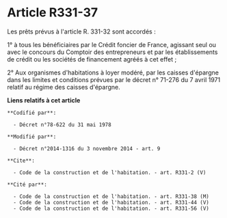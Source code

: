 # Article R331-37

Les prêts prévus à l'article R. 331-32 sont accordés : 

1° à tous les bénéficiaires par le Crédit foncier de France, agissant seul ou avec le concours du Comptoir des entrepreneurs
et par les établissements de crédit ou les sociétés de financement agréés à cet effet ; 

2° Aux organismes d'habitations à loyer modéré, par les caisses d'épargne dans les limites et conditions prévues par le
décret n° 71-276 du 7 avril 1971 relatif au régime des caisses d'épargne.

**Liens relatifs à cet article**

	**Codifié par**:

	  - Décret n°78-622 du 31 mai 1978

	**Modifié par**:

	  - Décret n°2014-1316 du 3 novembre 2014 - art. 9

	**Cite**:

	  - Code de la construction et de l'habitation. - art. R331-2 (V)

	**Cité par**:

	  - Code de la construction et de l'habitation. - art. R331-38 (M)
	  - Code de la construction et de l'habitation. - art. R331-44 (V)
	  - Code de la construction et de l'habitation. - art. R331-56 (V)

